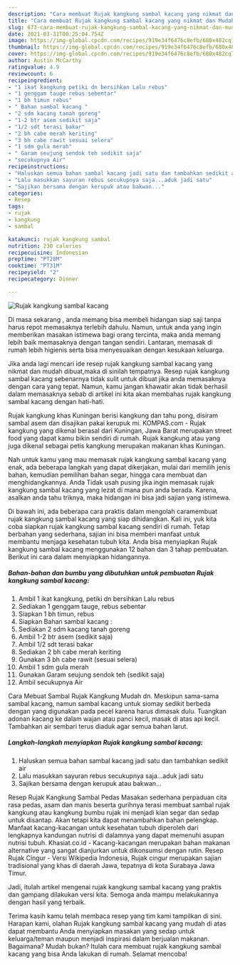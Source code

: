 ```yaml
---
description: "Cara membuat Rujak kangkung sambal kacang yang nikmat dan Mudah Dibuat"
title: "Cara membuat Rujak kangkung sambal kacang yang nikmat dan Mudah Dibuat"
slug: 673-cara-membuat-rujak-kangkung-sambal-kacang-yang-nikmat-dan-mudah-dibuat
date: 2021-03-31T00:25:04.754Z
image: https://img-global.cpcdn.com/recipes/919e34f6476c8efb/680x482cq70/rujak-kangkung-sambal-kacang-foto-resep-utama.jpg
thumbnail: https://img-global.cpcdn.com/recipes/919e34f6476c8efb/680x482cq70/rujak-kangkung-sambal-kacang-foto-resep-utama.jpg
cover: https://img-global.cpcdn.com/recipes/919e34f6476c8efb/680x482cq70/rujak-kangkung-sambal-kacang-foto-resep-utama.jpg
author: Austin McCarthy
ratingvalue: 4.9
reviewcount: 6
recipeingredient:
- "1 ikat kangkung petiki dn bersihkan Lalu rebus"
- "1 genggam tauge rebus sebentar"
- "1 bh timun rebus"
- " Bahan sambal kacang "
- "2 sdm kacang tanah goreng"
- "1-2 btr asem sedikit saja"
- "1/2 sdt terasi bakar"
- "2 bh cabe merah keriting"
- "3 bh cabe rawit sesuai selera"
- "1 sdm gula merah"
- " Garam seujung sendok teh sedikit saja"
- "secukupnya Air"
recipeinstructions:
- "Haluskan semua bahan sambal kacang jadi satu dan tambahkan sedikit air"
- "Lalu masukkan sayuran rebus secukupnya saja...aduk jadi satu"
- "Sajikan bersama dengan kerupuk atau bakwan..."
categories:
- Resep
tags:
- rujak
- kangkung
- sambal

katakunci: rujak kangkung sambal 
nutrition: 230 calories
recipecuisine: Indonesian
preptime: "PT28M"
cooktime: "PT31M"
recipeyield: "2"
recipecategory: Dinner

---
```



![Rujak kangkung sambal kacang](https://img-global.cpcdn.com/recipes/919e34f6476c8efb/680x482cq70/rujak-kangkung-sambal-kacang-foto-resep-utama.jpg)

Di masa  sekarang , anda memang bisa membeli hidangan siap saji tanpa harus repot memasaknya terlebih dahulu. Namun, untuk anda yang ingin memberikan masakan istimewa bagi orang tercinta, maka anda memang lebih baik memasaknya dengan tangan sendiri. Lantaran, memasak di rumah lebih higienis serta bisa menyesuaikan dengan kesukaan keluarga.

Jika anda lagi mencari ide resep rujak kangkung sambal kacang yang nikmat dan mudah dibuat,maka di sinilah tempatnya. Resep rujak kangkung sambal kacang  sebenarnya tidak sulit untuk dibuat jika anda memasaknya dengan cara yang tepat. Namun, kamu jangan khawatir akan tidak berhasil dalam memasaknya 
sebab di artikel ini kita akan membahas rujak kangkung sambal kacang dengan hati-hati.  

Rujak kangkung khas Kuningan berisi kangkung dan tahu pong, disiram sambal asem dan disajikan pakai kerupuk mi. KOMPAS.com - Rujak kangkung yang dikenal berasal dari Kuningan, Jawa Barat merupakan street food yang dapat kamu bikin sendiri di rumah. Rujak kangkung atau yang juga dikenal sebagai petis kangkung merupakan makanan khas Kuningan.

Nah untuk kamu yang mau memasak rujak kangkung sambal kacang yang enak, ada beberapa langkah yang dapat dikerjakan, mulai dari memilih jenis bahan, kemudian pemilihan bahan segar, hingga cara membuat dan menghidangkannya. Anda Tidak usah pusing jika ingin memasak rujak kangkung sambal kacang yang lezat di mana pun anda berada. Karena, asalkan anda  tahu triknya, maka hidangan ini bisa jadi sajian yang istimewa.

Di bawah ini, ada beberapa cara praktis  dalam mengolah caramembuat rujak kangkung sambal kacang yang siap dihidangkan. Kali ini, yuk kita coba siapkan rujak kangkung sambal kacang sendiri di rumah. Tetap berbahan yang sederhana, sajian ini bisa memberi manfaat untuk membantu menjaga kesehatan tubuh kita. Anda bisa menyiapkan Rujak kangkung sambal kacang menggunakan 12 bahan dan 3 tahap pembuatan. Berikut ini cara dalam menyiapkan hidangannya.

<!--inarticleads1-->

##### Bahan-bahan dan bumbu yang dibutuhkan untuk pembuatan Rujak kangkung sambal kacang:

1. Ambil 1 ikat kangkung, petiki dn bersihkan Lalu rebus
1. Sediakan 1 genggam tauge, rebus sebentar
1. Siapkan 1 bh timun, rebus
1. Siapkan  Bahan sambal kacang :
1. Sediakan 2 sdm kacang tanah goreng
1. Ambil 1-2 btr asem (sedikit saja)
1. Ambil 1/2 sdt terasi bakar
1. Sediakan 2 bh cabe merah keriting
1. Gunakan 3 bh cabe rawit (sesuai selera)
1. Ambil 1 sdm gula merah
1. Gunakan  Garam seujung sendok teh (sedikit saja)
1. Ambil secukupnya Air


Cara Mebuat Sambal Rujak Kangkung Mudah dn. Meskipun sama-sama sambal kacang, namun sambal kacang untuk siomay sedikit berbeda dengan yang digunakan pada pecel karena harus dimasak dulu. Tuangkan adonan kacang ke dalam wajan atau panci kecil, masak di atas api kecil. Tambahkan air sembari terus diaduk agar semua bahan larut. 

<!--inarticleads2-->

##### Langkah-langkah menyiapkan Rujak kangkung sambal kacang:

1. Haluskan semua bahan sambal kacang jadi satu dan tambahkan sedikit air
1. Lalu masukkan sayuran rebus secukupnya saja...aduk jadi satu
1. Sajikan bersama dengan kerupuk atau bakwan...


Resep Rujak Kangkung Sambal Pedas Masakan sederhana perpaduan cita rasa pedas, asam dan manis beserta gurihnya terasi membuat sambal rujak kangkung atau kangkung bumbu rujak ini menjadi kian segar dan sedap untuk disantap. Akan tetapi kita dapat menambahkan bahan pelengkap. Manfaat kacang-kacangan untuk kesehatan tubuh diperoleh dari lengkapnya kandungan nutrisi di dalamnya yang dapat memenuhi asupan nutrisi tubuh. Khasiat.co.id - Kacang-kacangan merupakan bahan makanan alternative yang sangat dianjurkan untuk dikonsumsi dengan rutin. Resep Rujak Cingur - Versi Wikipedia Indonesia, Rujak cingur merupakan sajian tradisional yang khas di daerah Jawa, tepatnya di kota Surabaya Jawa Timur. 

Jadi, itulah artikel mengenai  rujak kangkung sambal kacang  yang praktis dan gampang dilakukan versi kita. Semoga anda mampu melakukannya dengan hasil yang terbaik. 

Terima kasih kamu telah membaca resep yang tim kami tampilkan di sini. Harapan kami, olahan  Rujak kangkung sambal kacang yang mudah di atas dapat membantu Anda menyiapkan masakan yang sedap untuk keluarga/teman maupun menjadi inspirasi dalam berjualan makanan. Bagaimana? Mudah bukan? Itulah cara membuat rujak kangkung sambal kacang yang bisa Anda lakukan di rumah. Selamat mencoba!

